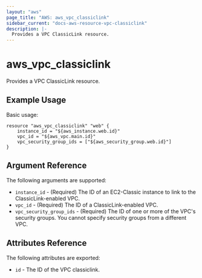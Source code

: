 ```yaml
---
layout: "aws"
page_title: "AWS: aws_vpc_classiclink"
sidebar_current: "docs-aws-resource-vpc-classiclink"
description: |-
  Provides a VPC ClassicLink resource.
---
```


# aws\_vpc\_classiclink

Provides a VPC ClassicLink resource.

## Example Usage

Basic usage:

```
resource "aws_vpc_classiclink" "web" {
    instance_id = "${aws_instance.web.id}"
    vpc_id = "${aws_vpc.main.id}"
    vpc_security_group_ids = ["${aws_security_group.web.id}"]
}
```

## Argument Reference

The following arguments are supported:

* `instance_id` - (Required) The ID of an EC2-Classic instance to link to the ClassicLink-enabled VPC.
* `vpc_id` - (Required) The ID of a ClassicLink-enabled VPC.
* `vpc_security_group_ids` - (Required) The ID of one or more of the VPC's security groups. You cannot specify security groups from a different VPC.

## Attributes Reference

The following attributes are exported:

* `id` - The ID of the VPC classiclink.
